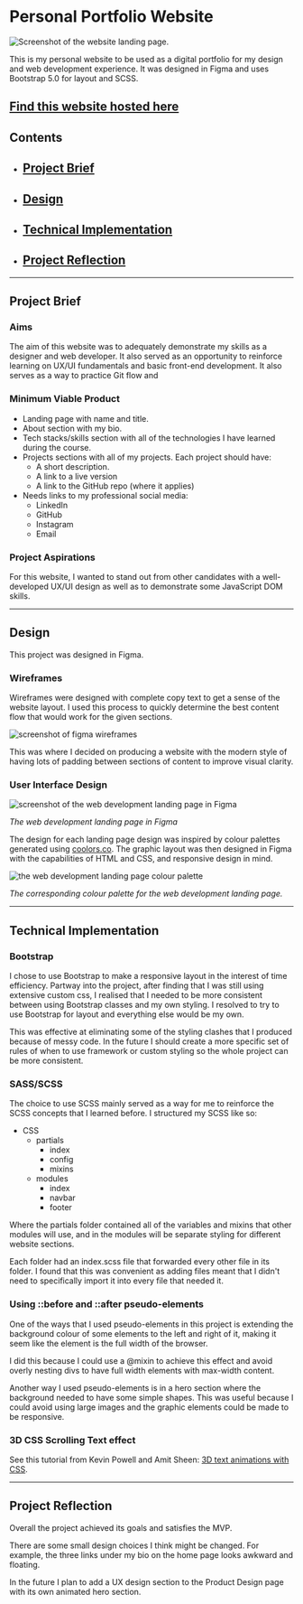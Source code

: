 # Personal Portfolio Website

![Screenshot of the website landing page.](./README-images/home-page-screenshot.png)

This is my personal website to be used as a digital portfolio for my design and
web development experience. It was designed in Figma and uses Bootstrap 5.0 for
layout and SCSS.

## [**Find this website hosted here**](https://kchn.com.au)

## Contents

-   ## [Project Brief](#project-brief-1)
-   ## [Design](#design-1)
-   ## [Technical Implementation](#technical-implementation-1)
-   ## [Project Reflection](#project-reflection-1)

---

## Project Brief

### Aims

The aim of this website was to adequately demonstrate my skills as a designer
and web developer. It also served as an opportunity to reinforce learning on
UX/UI fundamentals and basic front-end development. It also serves as a way to
practice Git flow and

### Minimum Viable Product

-   Landing page with name and title.
-   About section with my bio.
-   Tech stacks/skills section with all of the technologies I have learned
    during the course.
-   Projects sections with all of my projects. Each project should have:
    -   A short description.
    -   A link to a live version
    -   A link to the GitHub repo (where it applies)
-   Needs links to my professional social media:
    -   LinkedIn
    -   GitHub
    -   Instagram
    -   Email

### Project Aspirations

For this website, I wanted to stand out from other candidates with a
well-developed UX/UI design as well as to demonstrate some JavaScript DOM
skills.

---

## Design

This project was designed in Figma.

### Wireframes

Wireframes were designed with complete copy text to get a sense of the website
layout. I used this process to quickly determine the best content flow that
would work for the given sections.

![screenshot of figma wireframes](./README-images/figma-wireframes.png)

This was where I decided on producing a website with the modern style of having
lots of padding between sections of content to improve visual clarity.

### User Interface Design

![screenshot of the web development landing page in Figma](./README-images/webdev-ui-dark.png)

_The web development landing page in Figma_

The design for each landing page design was inspired by colour palettes
generated using [coolors.co](https://coolors.co/). The graphic layout was then
designed in Figma with the capabilities of HTML and CSS, and responsive design
in mind.

![the web development landing page colour palette](./README-images/webdev-color-palette.png)

_The corresponding colour palette for the web development landing page._

---

## Technical Implementation

### Bootstrap

I chose to use Bootstrap to make a responsive layout in the interest of time
efficiency. Partway into the project, after finding that I was still using
extensive custom css, I realised that I needed to be more consistent between
using Bootstrap classes and my own styling. I resolved to try to use Bootstrap
for layout and everything else would be my own.

This was effective at eliminating some of the styling clashes that I produced
because of messy code. In the future I should create a more specific set of
rules of when to use framework or custom styling so the whole project can be
more consistent.

### SASS/SCSS

The choice to use SCSS mainly served as a way for me to reinforce the SCSS
concepts that I learned before. I structured my SCSS like so:

-   CSS
    -   partials
        -   index
        -   config
        -   mixins
    -   modules
        -   index
        -   navbar
        -   footer

Where the partials folder contained all of the variables and mixins that other
modules will use, and in the modules will be separate styling for different
website sections.

Each folder had an index.scss file that forwarded every other file in its
folder. I found that this was convenient as adding files meant that I didn't
need to specifically import it into every file that needed it.

### Using ::before and ::after pseudo-elements

One of the ways that I used pseudo-elements in this project is extending the
background colour of some elements to the left and right of it, making it seem
like the element is the full width of the browser.

I did this because I could use a @mixin to achieve this effect and avoid overly
nesting divs to have full width elements with max-width content.

Another way I used pseudo-elements is in a hero section where the background
needed to have some simple shapes. This was useful because I could avoid using
large images and the graphic elements could be made to be responsive.

### 3D CSS Scrolling Text effect

See this tutorial from Kevin Powell and Amit Sheen:
[3D text animations with CSS](https://www.youtube.com/watch?v=NSWr6dkc_Xw&t=99s).

---

## Project Reflection

Overall the project achieved its goals and satisfies the MVP.

There are some small design choices I think might be changed. For example, the
three links under my bio on the home page looks awkward and floating.

In the future I plan to add a UX design section to the Product Design page with
its own animated hero section.
